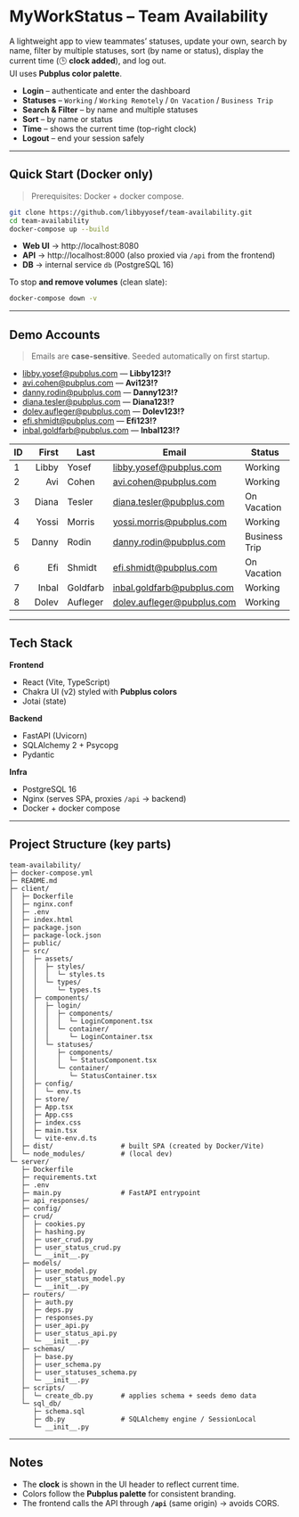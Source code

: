 # MyWorkStatus – Team Availability

A lightweight app to view teammates’ statuses, update your own, search by name, filter by multiple statuses, sort (by name or status), display the current time (🕒 **clock added**), and log out.  
UI uses **Pubplus color palette**.

- **Login** – authenticate and enter the dashboard  
- **Statuses** – `Working` / `Working Remotely` / `On Vacation` / `Business Trip`  
- **Search & Filter** – by name and multiple statuses  
- **Sort** – by name or status  
- **Time** – shows the current time (top-right clock)  
- **Logout** – end your session safely

---

## Quick Start (Docker only)

> Prerequisites: Docker + docker compose.

```bash
git clone https://github.com/libbyyosef/team-availability.git
cd team-availability
docker-compose up --build
```

- **Web UI** → http://localhost:8080  
- **API** → http://localhost:8000 (also proxied via `/api` from the frontend)  
- **DB** → internal service `db` (PostgreSQL 16)

To stop **and remove volumes** (clean slate):

```bash
docker-compose down -v
```

---

## Demo Accounts

> Emails are **case-sensitive**. Seeded automatically on first startup.

- libby.yosef@pubplus.com — **Libby123!?**  
- avi.cohen@pubplus.com — **Avi123!?**  
- danny.rodin@pubplus.com — **Danny123!?**  
- diana.tesler@pubplus.com — **Diana123!?**  
- dolev.aufleger@pubplus.com — **Dolev123!?**  
- efi.shmidt@pubplus.com — **Efi123!?**  
- inbal.goldfarb@pubplus.com — **Inbal123!?**

| ID | First | Last     | Email                        | Status        |
|----|------:|----------|------------------------------|---------------|
| 1  | Libby | Yosef    | libby.yosef@pubplus.com      | Working       |
| 2  | Avi   | Cohen    | avi.cohen@pubplus.com        | Working       |
| 3  | Diana | Tesler   | diana.tesler@pubplus.com     | On Vacation   |
| 4  | Yossi | Morris   | yossi.morris@pubplus.com     | Working       |
| 5  | Danny | Rodin    | danny.rodin@pubplus.com      | Business Trip |
| 6  | Efi   | Shmidt   | efi.shmidt@pubplus.com       | On Vacation   |
| 7  | Inbal | Goldfarb | inbal.goldfarb@pubplus.com   | Working       |
| 8  | Dolev | Aufleger | dolev.aufleger@pubplus.com   | Working       |

---

## Tech Stack

**Frontend**
- React (Vite, TypeScript)
- Chakra UI (v2) styled with **Pubplus colors**
- Jotai (state)

**Backend**
- FastAPI (Uvicorn)
- SQLAlchemy 2 + Psycopg
- Pydantic

**Infra**
- PostgreSQL 16
- Nginx (serves SPA, proxies `/api` → backend)
- Docker + docker compose

---

## Project Structure (key parts)

```
team-availability/
├─ docker-compose.yml
├─ README.md
├─ client/
│  ├─ Dockerfile
│  ├─ nginx.conf
│  ├─ .env
│  ├─ index.html
│  ├─ package.json
│  ├─ package-lock.json
│  ├─ public/
│  ├─ src/
│  │  ├─ assets/
│  │  │  ├─ styles/
│  │  │  │  └─ styles.ts
│  │  │  └─ types/
│  │  │     └─ types.ts
│  │  ├─ components/
│  │  │  ├─ login/
│  │  │  │  ├─ components/
│  │  │  │  │  └─ LoginComponent.tsx
│  │  │  │  └─ container/
│  │  │  │     └─ LoginContainer.tsx
│  │  │  └─ statuses/
│  │  │     ├─ components/
│  │  │     │  └─ StatusComponent.tsx
│  │  │     └─ container/
│  │  │        └─ StatusContainer.tsx
│  │  ├─ config/
│  │  │  └─ env.ts
│  │  ├─ store/
│  │  ├─ App.tsx
│  │  ├─ App.css
│  │  ├─ index.css
│  │  ├─ main.tsx
│  │  └─ vite-env.d.ts
│  ├─ dist/                 # built SPA (created by Docker/Vite)
│  └─ node_modules/         # (local dev)
└─ server/
   ├─ Dockerfile
   ├─ requirements.txt
   ├─ .env
   ├─ main.py               # FastAPI entrypoint
   ├─ api_responses/
   ├─ config/
   ├─ crud/
   │  ├─ cookies.py
   │  ├─ hashing.py
   │  ├─ user_crud.py
   │  ├─ user_status_crud.py
   │  └─ __init__.py
   ├─ models/
   │  ├─ user_model.py
   │  ├─ user_status_model.py
   │  └─ __init__.py
   ├─ routers/
   │  ├─ auth.py
   │  ├─ deps.py
   │  ├─ responses.py
   │  ├─ user_api.py
   │  ├─ user_status_api.py
   │  └─ __init__.py
   ├─ schemas/
   │  ├─ base.py
   │  ├─ user_schema.py
   │  ├─ user_statuses_schema.py
   │  └─ __init__.py
   ├─ scripts/
   │  └─ create_db.py       # applies schema + seeds demo data
   └─ sql_db/
      ├─ schema.sql
      ├─ db.py              # SQLAlchemy engine / SessionLocal
      └─ __init__.py
```

---

## Notes

- The **clock** is shown in the UI header to reflect current time.
- Colors follow the **Pubplus palette** for consistent branding.
- The frontend calls the API through **`/api`** (same origin) → avoids CORS.
